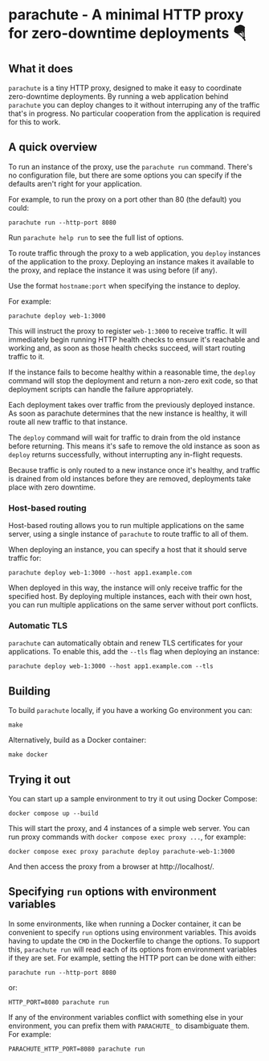 # parachute - A minimal HTTP proxy for zero-downtime deployments 🪂

## What it does

`parachute` is a tiny HTTP proxy, designed to make it easy to coordinate
zero-downtime deployments. By running a web application behind `parachute` you can
deploy changes to it without interruping any of the traffic that's in progress.
No particular cooperation from the application is required for this to work.


## A quick overview

To run an instance of the proxy, use the `parachute run` command. There's no
configuration file, but there are some options you can specify if the defaults
aren't right for your application.

For example, to run the proxy on a port other than 80 (the default) you could:

    parachute run --http-port 8080

Run `parachute help run` to see the full list of options.

To route traffic through the proxy to a web application, you `deploy` instances
of the application to the proxy. Deploying an instance makes it available to the
proxy, and replace the instance it was using before (if any).

Use the format `hostname:port` when specifying the instance to deploy.

For example:

    parachute deploy web-1:3000

This will instruct the proxy to register `web-1:3000` to receive traffic. It
will immediately begin running HTTP health checks to ensure it's reachable and
working and, as soon as those health checks succeed, will start routing traffic
to it.

If the instance fails to become healthy within a reasonable time, the `deploy`
command will stop the deployment and return a non-zero exit code, so that
deployment scripts can handle the failure appropriately.

Each deployment takes over traffic from the previously deployed instance. As
soon as parachute determines that the new instance is healthy, it will route all
new traffic to that instance.

The `deploy` command will wait for traffic to drain from the old instance before
returning. This means it's safe to remove the old instance as soon as `deploy`
returns successfully, without interrupting any in-flight requests.

Because traffic is only routed to a new instance once it's healthy, and traffic
is drained from old instances before they are removed, deployments take place
with zero downtime.

### Host-based routing

Host-based routing allows you to run multiple applications on the same server,
using a single instance of `parachute` to route traffic to all of them.

When deploying an instance, you can specify a host that it should serve traffic
for:

    parachute deploy web-1:3000 --host app1.example.com

When deployed in this way, the instance will only receive traffic for the
specified host. By deploying multiple instances, each with their own host, you
can run multiple applications on the same server without port conflicts.

### Automatic TLS

`parachute` can automatically obtain and renew TLS certificates for your
applications. To enable this, add the `--tls` flag when deploying an instance:

    parachute deploy web-1:3000 --host app1.example.com --tls


## Building

To build `parachute` locally, if you have a working Go environment you can:

    make

Alternatively, build as a Docker container:

    make docker


## Trying it out

You can start up a sample environment to try it out using Docker Compose:

    docker compose up --build

This will start the proxy, and 4 instances of a simple web server. You can run
proxy commands with `docker compose exec proxy ...`, for example:

    docker compose exec proxy parachute deploy parachute-web-1:3000

And then access the proxy from a browser at http://localhost/.

## Specifying `run` options with environment variables

In some environments, like when running a Docker container, it can be convenient
to specify `run` options using environment variables. This avoids having to
update the `CMD` in the Dockerfile to change the options. To support this,
`parachute run` will read each of its options from environment variables if they
are set. For example, setting the HTTP port can be done with either:

    parachute run --http-port 8080

or:

    HTTP_PORT=8080 parachute run

If any of the environment variables conflict with something else in your
environment, you can prefix them with `PARACHUTE_` to disambiguate them. For
example:

    PARACHUTE_HTTP_PORT=8080 parachute run
